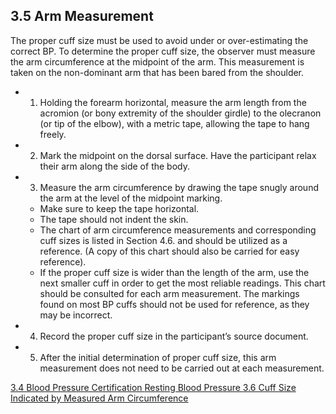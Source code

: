 ## 3.5 Arm Measurement

The proper cuff size must be used to avoid under or over-estimating the correct BP. To determine the proper cuff size, the observer must measure the arm circumference at the midpoint of the arm. This measurement is taken on the non-dominant arm that has been bared from the shoulder.

* 1. Holding the forearm horizontal, measure the arm length from the acromion (or bony extremity of the shoulder girdle) to the olecranon (or tip of the elbow), with a metric tape, allowing the tape to hang freely.
* 2. Mark the midpoint on the dorsal surface. Have the participant relax their arm along the side of the body.
* 3. Measure the arm circumference by drawing the tape snugly around the arm at the level of the midpoint marking.

  * Make sure to keep the tape horizontal.
  * The tape should not indent the skin.
  * The chart of arm circumference measurements and corresponding cuff sizes is listed in Section 4.6. and should be utilized as a reference.   (A copy of this chart should also be carried for easy reference).
  * If the proper cuff size is wider than the length of the arm, use the next smaller cuff in order to get the most reliable readings.  This chart should be consulted for each arm measurement. The markings found on most BP cuffs should not be used for reference, as they may be incorrect.

* 4. Record the proper cuff size in the participant’s source document.
* 5. After the initial determination of proper cuff size, this arm measurement does not need to be carried out at each measurement.


<div class="center">
<div class="btn-group">
  <a href=":pages_path:/manuals/resting-blood-pressure/3-04-bp-certification.md" class="btn btn-default">
    <span class="glyphicon glyphicon-chevron-left"></span>
    3.4 Blood Pressure Certification
  </a>

  <a href=":pages_path:/manuals/resting-blood-pressure" class="btn btn-default">
    <span class="glyphicon glyphicon-chevron-up"></span>
    Resting Blood Pressure
  </a>

  <a href=":pages_path:/manuals/resting-blood-pressure/3-06-cuff-size-indicated-by-arm-circumference.md" class="btn btn-success">
    3.6 Cuff Size Indicated by Measured Arm Circumference
    <span class="glyphicon glyphicon-chevron-right"></span>
  </a>
</div>
</div>
